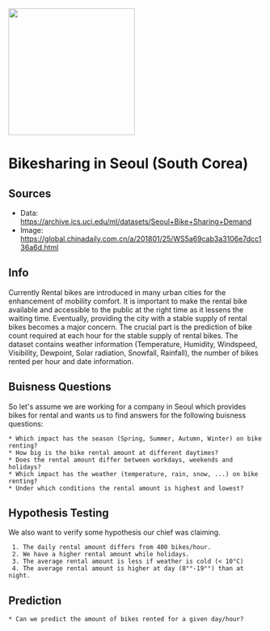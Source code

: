 <img width="250" src="https://raw.githubusercontent.com/lukwies/mid-bootcamp-project/main/data/img/bikes.png">


# Bikesharing in Seoul (South Corea)


## Sources
 * Data: https://archive.ics.uci.edu/ml/datasets/Seoul+Bike+Sharing+Demand
 * Image: https://global.chinadaily.com.cn/a/201801/25/WS5a69cab3a3106e7dcc136a6d.html


## Info
Currently Rental bikes are introduced in many urban cities for the enhancement of mobility comfort.
It is important to make the rental bike available and accessible to the public at the right time as
it lessens the waiting time. Eventually, providing the city with a stable supply of rental bikes
becomes a major concern.
The crucial part is the prediction of bike count required at each hour for the stable supply of rental bikes. 
The dataset contains weather information (Temperature, Humidity, Windspeed, Visibility, Dewpoint,
Solar radiation, Snowfall, Rainfall), the number of bikes rented per hour and date information.



## Buisness Questions

So let's assume we are working for a company in Seoul which provides bikes for rental and wants
us to find answers for the following buisness questions:

    * Which impact has the season (Spring, Summer, Autumn, Winter) on bike renting?
    * How big is the bike rental amount at different daytimes?
    * Does the rental amount differ between workdays, weekends and holidays?
    * Which impact has the weather (temperature, rain, snow, ...) on bike renting?
    * Under which conditions the rental amount is highest and lowest?

## Hypothesis Testing

We also want to verify some hypothesis our chief was claiming.

     1. The daily rental amount differs from 400 bikes/hour.
     2. We have a higher rental amount while holidays.
     3. The average rental amount is less if weather is cold (< 10°C)
     4. The average rental amount is higher at day (8°°-19°°) than at night.

## Prediction

    * Can we predict the amount of bikes rented for a given day/hour?

